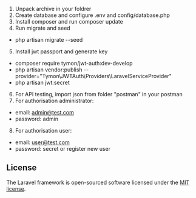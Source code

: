1. Unpack archive in your foldrer
2. Create database and configure .env and config/database.php
3. Install composer and run composer update
4. Run migrate and seed
 - php artisan migrate --seed
5. Install jwt passport and generate key
 - composer require tymon/jwt-auth:dev-develop
 - php artisan vendor:publish --provider="Tymon\JWTAuth\Providers\LaravelServiceProvider"
 - php artisan jwt:secret
6. For API testing, import json from folder "postman" in your postman
7. For authorisation administrator:
  - email: admin@test.com
  - password: admin
8. For authorisation user:
  - email: user@test.com
  - password: secret
  or register new user

## License

The Laravel framework is open-sourced software licensed under the [MIT license](https://opensource.org/licenses/MIT).
